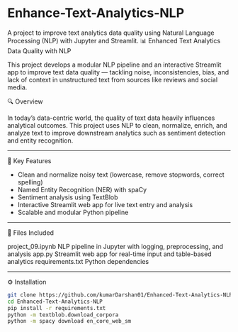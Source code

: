 # Enhance-Text-Analytics-NLP
A project to improve text analytics data quality using Natural Language Processing (NLP) with Jupyter and Streamlit.
📊 Enhanced Text Analytics Data Quality with NLP

This project develops a modular NLP pipeline and an interactive Streamlit app to improve text data quality — tackling noise, inconsistencies, bias, and lack of context in unstructured text from sources like reviews and social media.

🔍 Overview

In today’s data-centric world, the quality of text data heavily influences analytical outcomes. This project uses NLP to clean, normalize, enrich, and analyze text to improve downstream analytics such as sentiment detection and entity recognition.

---

🧠 Key Features

- Clean and normalize noisy text (lowercase, remove stopwords, correct spelling)
- Named Entity Recognition (NER) with spaCy
- Sentiment analysis using TextBlob
- Interactive Streamlit web app for live text entry and analysis
- Scalable and modular Python pipeline

---

🚀 Files Included

project_09.ipynb  NLP pipeline in Jupyter with logging, preprocessing, and analysis
app.py Streamlit web app for real-time input and table-based analytics 
requirements.txt Python dependencies 


---

⚙️ Installation

```bash
git clone https://github.com/kumarDarshan01/Enhanced-Text-Analytics-NLP.git
cd Enhanced-Text-Analytics-NLP
pip install -r requirements.txt
python -m textblob.download_corpora
python -m spacy download en_core_web_sm
